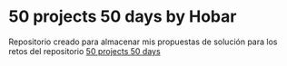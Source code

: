 # 50 projects 50 days by Hobar

Repositorio creado para almacenar mis propuestas de solución para los retos del repositorio [50 projects 50 days](https://github.com/bradtraversy/50projects50days)